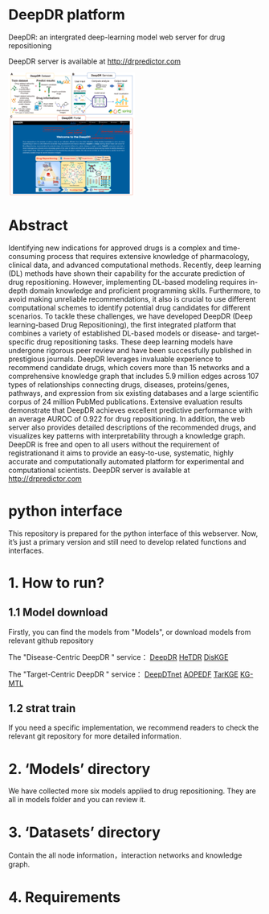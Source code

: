 # DeepDR platform
DeepDR: an intergrated deep-learning model web server for drug repositioning

DeepDR server is available at http://drpredictor.com

<img src="https://github.com/stjin-XMU/DeeDR_web-server/blob/main/platform.png" height="50%" width="50%">

# Abstract
Identifying new indications for approved drugs is a complex and time-consuming process that requires extensive knowledge of pharmacology, clinical data, and advanced computational methods. Recently, deep learning (DL) methods have shown their capability for the accurate prediction of drug repositioning. However, implementing DL-based modeling requires in-depth domain knowledge and proficient programming skills. Furthermore, to avoid making unreliable recommendations, it also is crucial to use different computational schemes to identify potential drug candidates for different scenarios. To tackle these challenges, we have developed DeepDR (Deep learning-based Drug Repositioning), the first integrated platform that combines a variety of established DL-based models or disease- and target-specific drug repositioning tasks. These deep learning models have undergone rigorous peer review and have been successfully published in prestigious journals. DeepDR leverages invaluable experience to recommend candidate drugs, which covers more than 15 networks and a comprehensive knowledge graph that includes 5.9 million edges across 107 types of relationships connecting drugs, diseases, proteins/genes, pathways, and expression from six existing databases and a large scientific corpus of 24 million PubMed publications. Extensive evaluation results demonstrate that DeepDR achieves excellent predictive performance with an average AUROC of 0.922 for drug repositioning. In addition, the web server also provides detailed descriptions of the recommended drugs, and visualizes key patterns with interpretability through a knowledge graph. DeepDR is free and open to all users without the requirement of registrationand it aims to provide an easy-to-use, systematic, highly accurate and computationally automated platform for experimental and computational scientists. DeepDR server is available at http://drpredictor.com

# python interface
This repository is prepared for the python interface of this webserver.
Now, it’s just a primary version and still need to develop related functions and interfaces.

# 1. How to run?
## 1.1 Model download
Firstly, you can find the models from "Models", or download models from relevant github repository

The "Disease-Centric DeepDR " service：
[DeepDR](https://github.com/ChengF-Lab/deepDR)
[HeTDR](https://github.com/stjin-XMU/HeTDR)
[DisKGE](https://github.com/ChengF-Lab/CoV-KGE)

The "Target-Centric DeepDR " service：
[DeepDTnet](https://github.com/ChengF-Lab/deepDTnet)
[AOPEDF](https://github.com/ChengF-Lab/AOPEDF)
[TarKGE](https://github.com/ChengF-Lab/CoV-KGE)
[KG-MTL](https://github.com/xzenglab/KG-MTL)

## 1.2 strat train
If you need a specific implementation, we recommend readers to check the relevant git repository for more detailed information.

# 2. ‘Models’ directory
We have collected more six models applied to drug repositioning. They are all in models folder and you can review it.

# 3. ‘Datasets’ directory
Contain the all node information，interaction networks and knowledge graph.

# 4. Requirements




